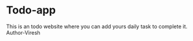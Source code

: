 # Todo-app
This is an todo website where you can add yours daily task to  complete it.
<br>
Author-Viresh

